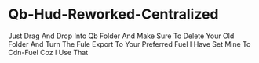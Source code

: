 # Qb-Hud-Reworked-Centralized
Just Drag And Drop Into Qb Folder And Make Sure To Delete Your Old Folder And Turn The Fule Export To Your Preferred Fuel I Have Set Mine To Cdn-Fuel Coz I Use That
